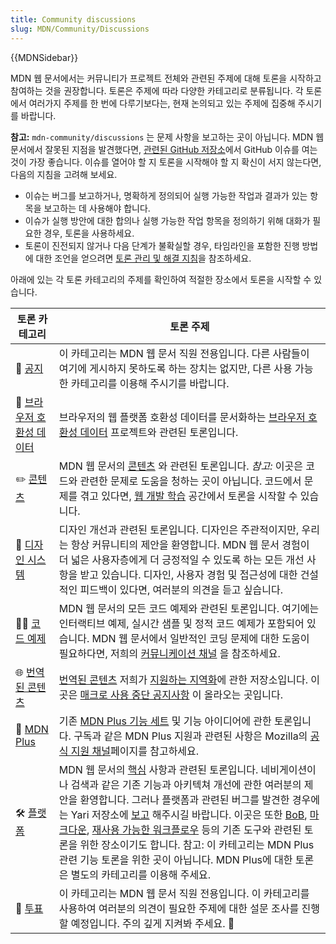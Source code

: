 ```yaml
---
title: Community discussions
slug: MDN/Community/Discussions
---
```


{{MDNSidebar}}

MDN 웹 문서에서는 커뮤니티가 프로젝트 전체와 관련된 주제에 대해 토론을 시작하고 참여하는 것을 권장합니다. 토론은 주제에 따라 다양한 카테고리로 분류됩니다. 각 토론에서 여러가지 주제를 한 번에 다루기보다는, 현재 논의되고 있는 주제에 집중해 주시기를 바랍니다.

**참고:** `mdn-community/discussions` 는 문제 사항을 보고하는 곳이 아닙니다.
MDN 웹 문서에서 잘못된 지점을 발견했다면, [관련된 GitHub 저장소](https://github.com/mdn/)에서 GitHub 이슈를 여는 것이 가장 좋습니다.
이슈를 열어야 할 지 토론을 시작해야 할 지 확신이 서지 않는다면, 다음의 지침을 고려해 보세요.

- 이슈는 버그를 보고하거나, 명확하게 정의되어 실행 가능한 작업과 결과가 있는 항목을 보고하는 데 사용해야 합니다.
- 이슈가 실행 방안에 대한 합의나 실행 가능한 작업 항목을 정의하기 위해 대화가 필요한 경우, 토론을 사용하세요.
- 토론이 진전되지 않거나 다음 단계가 불확실할 경우, 타임라인을 포함한 진행 방법에 대한 조언을 얻으려면 [토론 관리 및 해결 지침](/ko/docs/MDN/Community/Discussions/Managing_and_resolving_discussions)을 참조하세요.

아래에 있는 각 토론 카테고리의 주제를 확인하여 적절한 장소에서 토론을 시작할 수 있습니다.

<table>
  <thead>
    <tr>
      <th scope="col">토론 카테고리</th>
      <th scope="col">토론 주제</th>
    </tr>
  </thead>
  <tbody>
    <tr>
      <td>
        📣
        <a
          href="https://github.com/orgs/mdn/discussions/categories/announcements"
          >공지</a
        >
      </td>
      <td>
        이 카테고리는 MDN 웹 문서 직원 전용입니다. 다른 사람들이 여기에 게시하지 못하도록 하는 장치는 없지만, 다른 사용 가능한 카테고리를 이용해 주시기를 바랍니다.
      </td>
    </tr>
    <tr>
      <td>
        🔮
        <a
          href="https://github.com/orgs/mdn/discussions/categories/browser-compatibility-data"
          >브라우저 호환성 데이터</a
        >
      </td>
      <td>
        브라우저의 웹 플랫폼 호환성 데이터를 문서화하는 
        <a href="https://github.com/mdn/browser-compat-data"
          >브라우저 호환성 데이터</a
        > 
        프로젝트와 관련된 토론입니다.
      </td>
    </tr>
    <tr>
      <td>
        ✏️
        <a
          href="https://github.com/orgs/mdn/discussions/categories/content"
          >콘텐츠</a
        >
      </td>
      <td>
        MDN 웹 문서의
        <a href="https://github.com/mdn/content">콘텐츠</a> 와 관련된 토론입니다.
        <em>참고:</em> 이곳은 코드와 관련한 문제로 도움을 청하는 곳이 아닙니다.
        코드에서 문제를 겪고 있다면, 
        <a href="/en-US/docs/Learn">웹 개발 학습</a> 공간에서 토론을 시작할 수 있습니다.
      </td>
    </tr>
    <tr>
      <td>
        🎨
        <a
          href="https://github.com/orgs/mdn/discussions/categories/design-system"
          >디자인 시스템</a
        >
      </td>
      <td>
        디자인 개선과 관련된 토론입니다. 디자인은 주관적이지만, 우리는 항상 커뮤니티의 제안을 환영합니다. MDN 웹 문서 경험이 더 넓은 사용자층에게 더 긍정적일 수 있도록 하는 모든 개선 사항을 받고 있습니다. 디자인, 사용자 경험 및 접근성에 대한 건설적인 피드백이 있다면, 여러분의 의견을 듣고 싶습니다.
      </td>
    </tr>
    <tr>
      <td>
        👩‍💻
        <a
          href="https://github.com/orgs/mdn/discussions/categories/code-examples"
          >코드 예제</a
        >
      </td>
      <td>
        MDN 웹 문서의 모든 코드 예제와 관련된 토론입니다. 여기에는 인터랙티브 예제, 실시간 샘플 및 정적 코드 예제가 포함되어 있습니다. MDN 웹 문서에서 일반적인 코딩 문제에 대한 도움이 필요하다면, 저희의 
        <a href="/en-US/docs/MDN/Community/Communication_channels">커뮤니케이션 채널</a>
        을 참조하세요. 
      </td>
    </tr>
    <tr>
      <td>
        🌐
        <a
          href="https://github.com/orgs/mdn/discussions/categories/localization"
          >번역된 콘텐츠</a
        >
      </td>
      <td>
        <a href="https://github.com/mdn/translated-content/"
          >번역된 콘텐츠</a
        >
        저희가 
        <a href="https://github.com/mdn/translated-content/#locales"
          >지원하는 지역화</a
        >에 관한 저장소입니다. 이곳은
        <a href="https://github.com/orgs/mdn/discussions/67"
          >매크로 사용 중단 공지사항</a
        >
        이 올라오는 곳입니다.
      </td>
    </tr>
    <tr>
      <td>
        👾
        <a
          href="https://github.com/orgs/mdn/discussions/categories/mdn-plus"
          >MDN Plus</a
        >
      </td>
      <td>
        기존
        <a href="/en-US/plus"
          >MDN Plus 기능 세트</a
        >
        및 기능 아이디어에 관한 토론입니다. 구독과 같은 MDN Plus 지원과 관련된 사항은 Mozilla의 
        <a href="https://support.mozilla.org/en-US/products/mdn-plus"
          >공식 지원 채널</a
        >페이지를 참고하세요.
      </td>
    </tr>
    <tr>
      <td>
        🛠️
        <a
          href="https://github.com/orgs/mdn/discussions/categories/platform"
          >플랫폼</a
        >
      </td>
      <td>
        MDN 웹 문서의
        <a href="https://github.com/mdn/yari">핵심</a> 사항과 관련된 토론입니다. 
        네비게이션이나 검색과 같은 기존 기능과 아키텍쳐 개선에 관한 여러분의 제안을 환영합니다. 그러나 플랫폼과 관련된 버그를 발견한 경우에는 Yari 저장소에 
        <a
          href="https://github.com/mdn/yari/issues/choose?q=is%3Aissue+is%3Aopen+sort%3Aupdated-desc"
          >보고</a
        >
        해주시길 바랍니다. 이곳은 또한 
        <a href="https://github.com/mdn/bob">BoB</a>,
        <a href="https://github.com/mdn/markdown/">마크다운</a>,
        <a href="https://github.com/mdn/workflows">재사용 가능한 워크플로우</a> 등의 기존 도구와 관련된 토론을 위한 장소이기도 합니다.
        참고: 이 카테고리는 MDN Plus 관련 기능 토론을 위한 곳이 아닙니다. MDN Plus에 대한 토론은 별도의 카테고리를 이용해 주세요.
      </td>
    </tr>
    <tr>
      <td>
        🤖
        <a
          href="https://github.com/orgs/mdn/discussions/categories/polls"
          >투표</a
        >
      </td>
      <td>
        이 카테고리는 MDN 웹 문서 직원 전용입니다. 이 카테고리를 사용하여 여러분의 의견이 필요한 주제에 대한 설문 조사를 진행할 예정입니다. 주의 깊게 지켜봐 주세요. 👀
      </td>
    </tr>

  </tbody>
</table>
